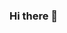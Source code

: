 ### Hi there 👋

<!--
**fachrinnk/fachrinnk** is a ✨ _special_ ✨ repository because its `README.md` (this file) appears on your GitHub profile.

Here are some ideas to get you started:

I'm a data science speialist. I'am currently an student in one of university in Indonesia semester 5, in Computer science major

- 🌱 I’m currently learning artificial intelligence
- 👯 I’m looking to collaborate on 
- 🤔 I’m looking for help with data and artificial intellignce
- 💬 Ask me about my personal on this github
- 📫 How to reach me: my github
# Halo semua! 


